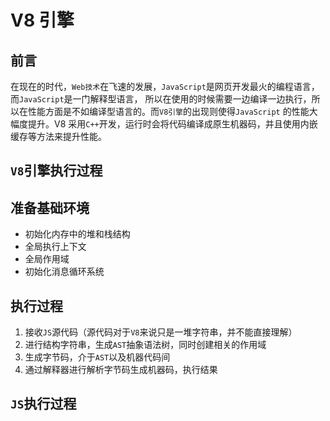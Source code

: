 # V8 引擎

## 前言

在现在的时代，`Web技术`在飞速的发展，`JavaScript`是网页开发最火的编程语言，而`JavaScript`是一门解释型语言，
所以在使用的时候需要一边编译一边执行，所以在性能方面是不如编译型语言的。而`V8引擎`的出现则使得`JavaScript`
的性能大幅度提升。V8 采用`C++`开发，运行时会将代码编译成原生机器码，并且使用内嵌缓存等方法来提升性能。

## `V8`引擎执行过程

## 准备基础环境

- 初始化内存中的堆和栈结构
- 全局执行上下文
- 全局作用域
- 初始化消息循环系统

## 执行过程

1. 接收`JS`源代码（源代码对于`V8`来说只是一堆字符串，并不能直接理解）
2. 进行结构字符串，生成`AST`抽象语法树，同时创建相关的作用域
3. 生成字节码，介于`AST`以及机器代码间
4. 通过解释器进行解析字节码生成机器码，执行结果

## `JS`执行过程
